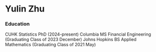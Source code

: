 # Yulin Zhu 

### Education 
CUHK Statistics PhD (2024-present) 
Columbia MS Financial Engineering (Graduating Class of 2023 December)
Johns Hopkins BS Applied Mathematics (Graduating Class of 2021 May) 



